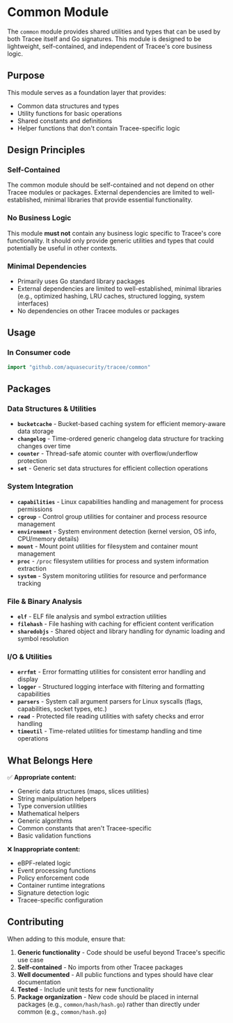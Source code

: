 # Common Module

The `common` module provides shared utilities and types that can be used by both Tracee itself and Go signatures. This module is designed to be lightweight, self-contained, and independent of Tracee's core business logic.

## Purpose

This module serves as a foundation layer that provides:
- Common data structures and types
- Utility functions for basic operations
- Shared constants and definitions
- Helper functions that don't contain Tracee-specific logic

## Design Principles

### Self-Contained
The common module should be self-contained and not depend on other Tracee modules or packages. External dependencies are limited to well-established, minimal libraries that provide essential functionality.

### No Business Logic
This module **must not** contain any business logic specific to Tracee's core functionality. It should only provide generic utilities and types that could potentially be useful in other contexts.

### Minimal Dependencies
- Primarily uses Go standard library packages
- External dependencies are limited to well-established, minimal libraries (e.g., optimized hashing, LRU caches, structured logging, system interfaces)
- No dependencies on other Tracee modules or packages

## Usage

### In Consumer code
```go
import "github.com/aquasecurity/tracee/common"
```

## Packages

### Data Structures & Utilities
- **`bucketcache`** - Bucket-based caching system for efficient memory-aware data storage
- **`changelog`** - Time-ordered generic changelog data structure for tracking changes over time
- **`counter`** - Thread-safe atomic counter with overflow/underflow protection
- **`set`** - Generic set data structures for efficient collection operations

### System Integration
- **`capabilities`** - Linux capabilities handling and management for process permissions
- **`cgroup`** - Control group utilities for container and process resource management
- **`environment`** - System environment detection (kernel version, OS info, CPU/memory details)
- **`mount`** - Mount point utilities for filesystem and container mount management
- **`proc`** - `/proc` filesystem utilities for process and system information extraction
- **`system`** - System monitoring utilities for resource and performance tracking

### File & Binary Analysis
- **`elf`** - ELF file analysis and symbol extraction utilities
- **`filehash`** - File hashing with caching for efficient content verification
- **`sharedobjs`** - Shared object and library handling for dynamic loading and symbol resolution

### I/O & Utilities
- **`errfmt`** - Error formatting utilities for consistent error handling and display
- **`logger`** - Structured logging interface with filtering and formatting capabilities
- **`parsers`** - System call argument parsers for Linux syscalls (flags, capabilities, socket types, etc.)
- **`read`** - Protected file reading utilities with safety checks and error handling
- **`timeutil`** - Time-related utilities for timestamp handling and time operations

## What Belongs Here

✅ **Appropriate content:**
- Generic data structures (maps, slices utilities)
- String manipulation helpers
- Type conversion utilities  
- Mathematical helpers
- Generic algorithms
- Common constants that aren't Tracee-specific
- Basic validation functions

❌ **Inappropriate content:**
- eBPF-related logic
- Event processing functions
- Policy enforcement code
- Container runtime integrations
- Signature detection logic
- Tracee-specific configuration

## Contributing

When adding to this module, ensure that:

1. **Generic functionality** - Code should be useful beyond Tracee's specific use case
2. **Self-contained** - No imports from other Tracee packages
3. **Well documented** - All public functions and types should have clear documentation
4. **Tested** - Include unit tests for new functionality
5. **Package organization** - New code should be placed in internal packages (e.g., `common/hash/hash.go`) rather than directly under common (e.g., `common/hash.go`)
